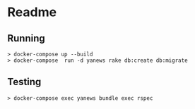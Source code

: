# Readme

## Running
```
> docker-compose up --build
> docker-compose  run -d yanews rake db:create db:migrate
```

## Testing
```
> docker-compose exec yanews bundle exec rspec
```
